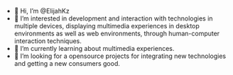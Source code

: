 - 👋 Hi, I’m @ElijahKz 
- 👀 I’m interested in development and interaction with technologies in multiple devices,
      displaying multimedia experiences in desktop environments as well as web environments,
      through human-computer interaction techniques.
- 🌱 I’m currently learning about multimedia experiences.
- 💞️ I’m looking for a opensource projects for integrating new technologies and getting a new consumers good.




<!---
ElijahKz/ElijahKz is a ✨ special ✨ repository because its `README.md` (this file) appears on your GitHub profile.
You can click the Preview link to take a look at your changes.
--->

